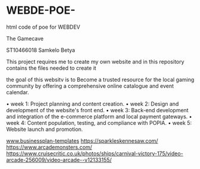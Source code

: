 # WEBDE-POE-
html code of poe for WEBDEV

The Gamecave

ST10466018 Samkelo Betya

This project requires me to create my own website and in this repository contains the files needed to create it

the goal of this websitv is to Become a trusted resource for the local gaming community by offering a comprehensive online catalogue and event calendar.

•	week 1: Project planning and content creation.
•	week 2: Design and development of the website's front end.
•	week 3: Back-end development and integration of the e-commerce platform and local payment gateways.
•	week 4: Content population, testing, and compliance with POPIA.
•	week 5: Website launch and promotion.

 www.businessplan-templates
 https://sparkleskennesaw.com/
https://www.arcademonsters.com/
https://www.cruisecritic.co.uk/photos/ships/carnival-victory-175/video-arcade-256009/video-arcade--v12133155/

 
